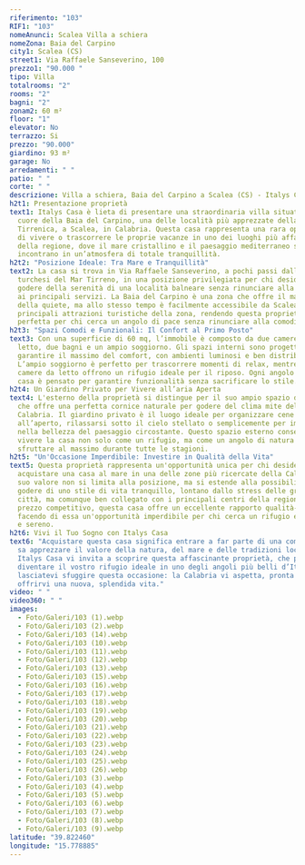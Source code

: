```yaml
---
riferimento: "103"
RIF1: "103"
nomeAnunci: Scalea Villa a schiera
nomeZona: Baia del Carpino
city1: Scalea (CS)
street1: Via Raffaele Sanseverino, 100
prezzo1: "90.000 "
tipo: Villa
totalrooms: "2"
rooms: "2"
bagni: "2"
zonam2: 60 m²
floor: "1"
elevator: No
terrazzo: Si
prezzo: "90.000"
giardino: 93 m²
garage: No
arredamenti: " "
patio: " "
corte: " "
descrizione: Villa a schiera, Baia del Carpino a Scalea (CS) - Italys Casa
h2t1: Presentazione proprietà
text1: Italys Casa è lieta di presentare una straordinaria villa situata nel
  cuore della Baia del Carpino, una delle località più apprezzate della Costa
  Tirrenica, a Scalea, in Calabria. Questa casa rappresenta una rara opportunità
  di vivere o trascorrere le proprie vacanze in uno dei luoghi più affascinanti
  della regione, dove il mare cristallino e il paesaggio mediterraneo si
  incontrano in un’atmosfera di totale tranquillità.
h2t2: "Posizione Ideale: Tra Mare e Tranquillità"
text2: La casa si trova in Via Raffaele Sanseverino, a pochi passi dalle acque
  turchesi del Mar Tirreno, in una posizione privilegiata per chi desidera
  godere della serenità di una località balneare senza rinunciare alla vicinanza
  ai principali servizi. La Baia del Carpino è una zona che offre il massimo
  della quiete, ma allo stesso tempo è facilmente accessibile da Scalea e dalle
  principali attrazioni turistiche della zona, rendendo questa proprietà
  perfetta per chi cerca un angolo di pace senza rinunciare alla comodità.
h2t3: "Spazi Comodi e Funzionali: Il Confort al Primo Posto"
text3: Con una superficie di 60 mq, l’immobile è composto da due camere da
  letto, due bagni e un ampio soggiorno. Gli spazi interni sono progettati per
  garantire il massimo del comfort, con ambienti luminosi e ben distribuiti.
  L’ampio soggiorno è perfetto per trascorrere momenti di relax, mentre le
  camere da letto offrono un rifugio ideale per il riposo. Ogni angolo della
  casa è pensato per garantire funzionalità senza sacrificare lo stile.
h2t4: Un Giardino Privato per Vivere all’aria Aperta
text4: L'esterno della proprietà si distingue per il suo ampio spazio di 95 mq,
  che offre una perfetta cornice naturale per godere del clima mite della
  Calabria. Il giardino privato è il luogo ideale per organizzare cene
  all’aperto, rilassarsi sotto il cielo stellato o semplicemente per immergersi
  nella bellezza del paesaggio circostante. Questo spazio esterno consente di
  vivere la casa non solo come un rifugio, ma come un angolo di natura da
  sfruttare al massimo durante tutte le stagioni.
h2t5: "Un'Occasione Imperdibile: Investire in Qualità della Vita"
text5: Questa proprietà rappresenta un'opportunità unica per chi desidera
  acquistare una casa al mare in una delle zone più ricercate della Calabria. Il
  suo valore non si limita alla posizione, ma si estende alla possibilità di
  godere di uno stile di vita tranquillo, lontano dallo stress delle grandi
  città, ma comunque ben collegato con i principali centri della regione. Con un
  prezzo competitivo, questa casa offre un eccellente rapporto qualità-prezzo,
  facendo di essa un'opportunità imperdibile per chi cerca un rifugio esclusivo
  e sereno.
h2t6: Vivi il Tuo Sogno con Italys Casa
text6: "Acquistare questa casa significa entrare a far parte di una comunità che
  sa apprezzare il valore della natura, del mare e delle tradizioni locali.
  Italys Casa vi invita a scoprire questa affascinante proprietà, che potrebbe
  diventare il vostro rifugio ideale in uno degli angoli più belli d’Italia. Non
  lasciatevi sfuggire questa occasione: la Calabria vi aspetta, pronta a
  offrirvi una nuova, splendida vita."
video: " "
video360: " "
images:
  - Foto/Galeri/103 (1).webp
  - Foto/Galeri/103 (2).webp
  - Foto/Galeri/103 (14).webp
  - Foto/Galeri/103 (10).webp
  - Foto/Galeri/103 (11).webp
  - Foto/Galeri/103 (12).webp
  - Foto/Galeri/103 (13).webp
  - Foto/Galeri/103 (15).webp
  - Foto/Galeri/103 (16).webp
  - Foto/Galeri/103 (17).webp
  - Foto/Galeri/103 (18).webp
  - Foto/Galeri/103 (19).webp
  - Foto/Galeri/103 (20).webp
  - Foto/Galeri/103 (21).webp
  - Foto/Galeri/103 (22).webp
  - Foto/Galeri/103 (23).webp
  - Foto/Galeri/103 (24).webp
  - Foto/Galeri/103 (25).webp
  - Foto/Galeri/103 (26).webp
  - Foto/Galeri/103 (3).webp
  - Foto/Galeri/103 (4).webp
  - Foto/Galeri/103 (5).webp
  - Foto/Galeri/103 (6).webp
  - Foto/Galeri/103 (7).webp
  - Foto/Galeri/103 (8).webp
  - Foto/Galeri/103 (9).webp
latitude: "39.822460"
longitude: "15.778885"
---
```

